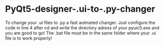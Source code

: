 # PyQt5-designer-.ui-to-.py-changer
To change your .ui files to .py a fast autmated changer.
Just configure the code in line 4 after cd and write the directory adress of your pyuic5.exe and you are good to go!
The .bat file must be in the same folder where your .ui file is to work properly!
